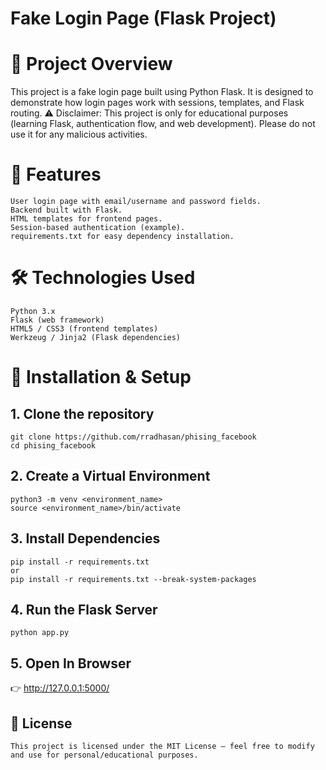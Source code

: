 # Fake Login Page (Flask Project)
# 📌 Project Overview

This project is a fake login page built using Python Flask.
It is designed to demonstrate how login pages work with sessions, templates, and Flask routing.
⚠️ Disclaimer: This project is only for educational purposes (learning Flask, authentication flow, and web development). Please do not use it for any malicious activities.

# 🚀 Features
```
User login page with email/username and password fields.
Backend built with Flask.
HTML templates for frontend pages.
Session-based authentication (example).
requirements.txt for easy dependency installation.
```

# 🛠️ Technologies Used
```
Python 3.x
Flask (web framework)
HTML5 / CSS3 (frontend templates)
Werkzeug / Jinja2 (Flask dependencies)
```


# 🔧 Installation & Setup
## 1. Clone the repository
```
git clone https://github.com/rradhasan/phising_facebook
cd phising_facebook
```
## 2. Create a Virtual Environment
```
python3 -m venv <environment_name>
source <environment_name>/bin/activate
```
## 3. Install Dependencies
```
pip install -r requirements.txt
or
pip install -r requirements.txt --break-system-packages
```
## 4. Run the Flask Server
```
python app.py
```
## 5. Open In Browser
👉 http://127.0.0.1:5000/

## 📜 License

```
This project is licensed under the MIT License – feel free to modify and use for personal/educational purposes.
```
